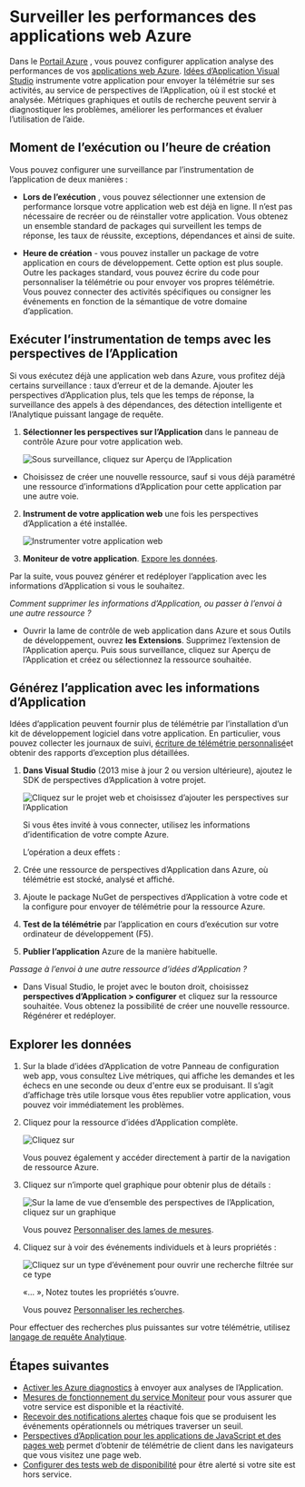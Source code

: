 <properties
    pageTitle="Surveiller les performances des applications web Azure | Microsoft Azure"
    description="Application analyse des performances pour les applications web Azure. Graphique de charge et temps de réponse, des informations sur les dépendances et définir des alertes sur les performances."
    services="application-insights"
    documentationCenter=".net"
    authors="alancameronwills"
    manager="douge"/>

<tags
    ms.service="azure-portal"
    ms.workload="na"
    ms.tgt_pltfrm="na"
    ms.devlang="na"
    ms.topic="article"
    ms.date="10/24/2016"
    ms.author="awills"/>

# <a name="monitor-azure-web-app-performance"></a>Surveiller les performances des applications web Azure

Dans le [Portail Azure](https://portal.azure.com) , vous pouvez configurer application analyse des performances de vos [applications web Azure](../app-service-web/app-service-web-overview.md). [Idées d’Application Visual Studio](app-insights-overview.md) instrumente votre application pour envoyer la télémétrie sur ses activités, au service de perspectives de l’Application, où il est stocké et analysée. Métriques graphiques et outils de recherche peuvent servir à diagnostiquer les problèmes, améliorer les performances et évaluer l’utilisation de l’aide.

## <a name="run-time-or-build-time"></a>Moment de l’exécution ou l’heure de création

Vous pouvez configurer une surveillance par l’instrumentation de l’application de deux manières :

* **Lors de l’exécution** , vous pouvez sélectionner une extension de performance lorsque votre application web est déjà en ligne. Il n’est pas nécessaire de recréer ou de réinstaller votre application. Vous obtenez un ensemble standard de packages qui surveillent les temps de réponse, les taux de réussite, exceptions, dépendances et ainsi de suite. 
 
* **Heure de création** - vous pouvez installer un package de votre application en cours de développement. Cette option est plus souple. Outre les packages standard, vous pouvez écrire du code pour personnaliser la télémétrie ou pour envoyer vos propres télémétrie. Vous pouvez connecter des activités spécifiques ou consigner les événements en fonction de la sémantique de votre domaine d’application. 

## <a name="run-time-instrumentation-with-application-insights"></a>Exécuter l’instrumentation de temps avec les perspectives de l’Application

Si vous exécutez déjà une application web dans Azure, vous profitez déjà certains surveillance : taux d’erreur et de la demande. Ajouter les perspectives d’Application plus, tels que les temps de réponse, la surveillance des appels à des dépendances, des détection intelligente et l’Analytique puissant langage de requête. 

1. **Sélectionner les perspectives sur l’Application** dans le panneau de contrôle Azure pour votre application web.

    ![Sous surveillance, cliquez sur Aperçu de l’Application](./media/app-insights-azure-web-apps/05-extend.png)

 * Choisissez de créer une nouvelle ressource, sauf si vous déjà paramétré une ressource d’informations d’Application pour cette application par une autre voie.

2. **Instrument de votre application web** une fois les perspectives d’Application a été installée. 

    ![Instrumenter votre application web](./media/app-insights-azure-web-apps/restart-web-app-for-insights.png)

3. **Moniteur de votre application**.  [Expore les données](#explore-the-data).

Par la suite, vous pouvez générer et redéployer l’application avec les informations d’Application si vous le souhaitez.

*Comment supprimer les informations d’Application, ou passer à l’envoi à une autre ressource ?*

* Ouvrir la lame de contrôle de web application dans Azure et sous Outils de développement, ouvrez **les Extensions**. Supprimez l’extension de l’Application aperçu. Puis sous surveillance, cliquez sur Aperçu de l’Application et créez ou sélectionnez la ressource souhaitée.

## <a name="build-the-app-with-application-insights"></a>Générez l’application avec les informations d’Application

Idées d’application peuvent fournir plus de télémétrie par l’installation d’un kit de développement logiciel dans votre application. En particulier, vous pouvez collecter les journaux de suivi, [écriture de télémétrie personnalisé](../application-insights/app-insights-api-custom-events-metrics.md)et obtenir des rapports d’exception plus détaillées.

1. **Dans Visual Studio** (2013 mise à jour 2 ou version ultérieure), ajoutez le SDK de perspectives d’Application à votre projet.

    ![Cliquez sur le projet web et choisissez d’ajouter les perspectives sur l’Application](./media/app-insights-azure-web-apps/03-add.png)

    Si vous êtes invité à vous connecter, utilisez les informations d’identification de votre compte Azure.

    L’opération a deux effets :

 1. Crée une ressource de perspectives d’Application dans Azure, où télémétrie est stocké, analysé et affiché.
 2. Ajoute le package NuGet de perspectives d’Application à votre code et la configure pour envoyer de télémétrie pour la ressource Azure.

2. **Test de la télémétrie** par l’application en cours d’exécution sur votre ordinateur de développement (F5).

3. **Publier l’application** Azure de la manière habituelle. 


*Passage à l’envoi à une autre ressource d’idées d’Application ?*

* Dans Visual Studio, le projet avec le bouton droit, choisissez **perspectives d’Application > configurer** et cliquez sur la ressource souhaitée. Vous obtenez la possibilité de créer une nouvelle ressource. Régénérer et redéployer.

## <a name="explore-the-data"></a>Explorer les données

1. Sur la blade d’idées d’Application de votre Panneau de configuration web app, vous consultez Live métriques, qui affiche les demandes et les échecs en une seconde ou deux d'entre eux se produisant. Il s’agit d’affichage très utile lorsque vous êtes republier votre application, vous pouvez voir immédiatement les problèmes.

2. Cliquez pour la ressource d’idées d’Application complète.

    
    ![Cliquez sur](./media/app-insights-azure-web-apps/view-in-application-insights.png)

    Vous pouvez également y accéder directement à partir de la navigation de ressource Azure.

2. Cliquez sur n’importe quel graphique pour obtenir plus de détails :

    ![Sur la lame de vue d’ensemble des perspectives de l’Application, cliquez sur un graphique](./media/app-insights-azure-web-apps/07-dependency.png)

    Vous pouvez [Personnaliser des lames de mesures](../application-insights/app-insights-metrics-explorer.md).

3. Cliquez sur à voir des événements individuels et à leurs propriétés :

    ![Cliquez sur un type d’événement pour ouvrir une recherche filtrée sur ce type](./media/app-insights-azure-web-apps/08-requests.png)

    «... », Notez toutes les propriétés s’ouvre.

    Vous pouvez [Personnaliser les recherches](../application-insights/app-insights-diagnostic-search.md).

Pour effectuer des recherches plus puissantes sur votre télémétrie, utilisez [langage de requête Analytique](../application-insights/app-insights-analytics-tour.md).





## <a name="next-steps"></a>Étapes suivantes

* [Activer les Azure diagnostics](app-insights-azure-diagnostics.md) à envoyer aux analyses de l’Application.
* [Mesures de fonctionnement du service Moniteur](../monitoring-and-diagnostics/insights-how-to-customize-monitoring.md) pour vous assurer que votre service est disponible et la réactivité.
* [Recevoir des notifications alertes](../monitoring-and-diagnostics/insights-receive-alert-notifications.md) chaque fois que se produisent les événements opérationnels ou métriques traverser un seuil.
* [Perspectives d’Application pour les applications de JavaScript et des pages web](app-insights-web-track-usage.md) permet d’obtenir de télémétrie de client dans les navigateurs que vous visitez une page web.
* [Configurer des tests web de disponibilité](app-insights-monitor-web-app-availability.md) pour être alerté si votre site est hors service.
